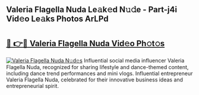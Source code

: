 ## Valeria Flagella Nuda Le𝚊k𝚎d N𝚞𝚍e - Part-j4i Vid𝚎o Le𝚊ks Photos ArLPd

# <h2><a href="http://fbdqgqf.evod.top/?m=Valeria+Flagella+Nuda">🔗 👉🔴 Valeria Flagella Nuda Vid𝚎o Ph𝚘t𝚘s</a></h2>

[![Valeria Flagella Nuda N𝚞d𝚎s](https://i.imgur.com/8V9OHl7.gif)](http://fbdqgqf.evod.top/?m=Valeria+Flagella+Nuda)
Influential social media influencer Valeria Flagella Nuda, recognized for sharing lifestyle and dance-themed content, including dance trend performances and mini vlogs. Influential entrepreneur Valeria Flagella Nuda, celebrated for their innovative business ideas and entrepreneurial spirit. 
